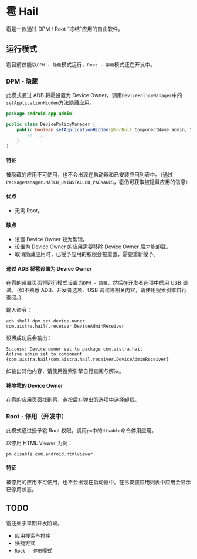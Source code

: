 # 雹 Hail

雹是一款通过 DPM / Root “冻结”应用的自由软件。

## 运行模式

雹目前仅能以`DPM - 隐藏`模式运行，`Root - 停用`模式还在开发中。

### DPM - 隐藏

此模式通过 ADB 将雹设置为 Device Owner，调用`DevicePolicyManager`中的`setApplicationHidden`方法隐藏应用。

```java
package android.app.admin;

public class DevicePolicyManager {
    public boolean setApplicationHidden(@NonNull ComponentName admin, String packageName, boolean hidden) {
        // ...
    }
}
```

#### 特征

被隐藏的应用不可使用，也不会出现在启动器和已安装应用列表中。（通过`PackageManager.MATCH_UNINSTALLED_PACKAGES`，雹仍可获取被隐藏应用的信息）

#### 优点

- 无需 Root。

#### 缺点

- 设置 Device Owner 较为繁琐。
- 设置为 Device Owner 的应用需要移除 Device Owner 后才能卸载。
- 取消隐藏应用时，已授予应用的权限会被重置，需要重新授予。

#### 通过 ADB 将雹设置为 Device Owner

在雹的设置页面将运行模式设置为`DPM - 隐藏`，然后在开发者选项中启用 USB 调试。（如不熟悉 ADB、开发者选项、USB 调试等相关内容，请使用搜索引擎自行查阅。）

输入命令：

```shell
adb shell dpm set-device-owner com.aistra.hail/.receiver.DeviceAdminReceiver
```

设置成功后会输出：

```
Success: Device owner set to package com.aistra.hail
Active admin set to component {com.aistra.hail/com.aistra.hail.receiver.DeviceAdminReceiver}
```

如输出其他内容，请使用搜索引擎自行查阅与解决。

#### 移除雹的 Device Owner

在雹的应用页面找到雹，点按后在弹出的选项中选择卸载。

### Root - 停用（开发中）

此模式通过授予雹 Root 权限，调用`pm`中的`disable`命令停用应用。

以停用 HTML Viewer 为例：

```shell
pm disable com.android.htmlviewer
```

#### 特征

被停用的应用不可使用，也不会出现在启动器中。在已安装应用列表中应用会显示已停用状态。

## TODO

雹还处于早期开发阶段。

- 应用搜索与排序
- 快捷方式
- `Root - 停用`模式